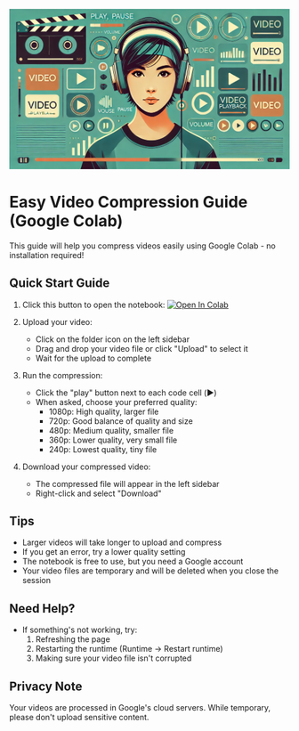 <p align="center">
    <img src="image/banner.webp" alt="Banner">
</p>

# Easy Video Compression Guide (Google Colab)

This guide will help you compress videos easily using Google Colab - no installation required!



## Quick Start Guide

1. Click this button to open the notebook: [![Open In Colab](https://colab.research.google.com/assets/colab-badge.svg)](https://colab.research.google.com/github/reneboygarcia/video-compressor/blob/main/video_compressor.ipynb)

2. Upload your video:
   - Click on the folder icon on the left sidebar
   - Drag and drop your video file or click "Upload" to select it
   - Wait for the upload to complete

3. Run the compression:
   - Click the "play" button next to each code cell (▶️)
   - When asked, choose your preferred quality:
     - 1080p: High quality, larger file
     - 720p: Good balance of quality and size
     - 480p: Medium quality, smaller file
     - 360p: Lower quality, very small file
     - 240p: Lowest quality, tiny file

4. Download your compressed video:
   - The compressed file will appear in the left sidebar
   - Right-click and select "Download"

## Tips

- Larger videos will take longer to upload and compress
- If you get an error, try a lower quality setting
- The notebook is free to use, but you need a Google account
- Your video files are temporary and will be deleted when you close the session

## Need Help?

- If something's not working, try:
  1. Refreshing the page
  2. Restarting the runtime (Runtime → Restart runtime)
  3. Making sure your video file isn't corrupted

## Privacy Note

Your videos are processed in Google's cloud servers. While temporary, please don't upload sensitive content.